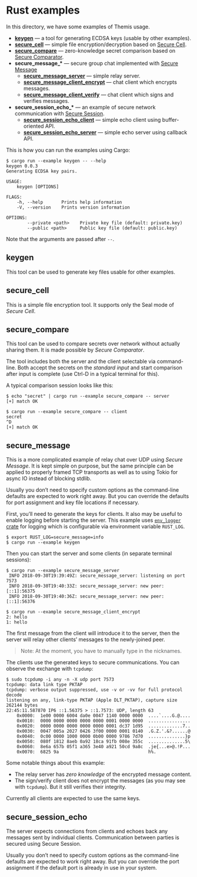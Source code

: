 # Rust examples

In this directory, we have some examples of Themis usage.

* [**keygen**](keygen.rs) — a tool for generating ECDSA keys (usable by other examples).     
* [**secure_cell**](secure_cell.rs) — simple file encryption/decryption based on [Secure Cell](https://docs.cossacklabs.com/pages/secure-cell-cryptosystem/).    
* [**secure_compare**](secure_compare.rs) — zero-knowledge secret comparison based on [Secure Comparator](https://docs.cossacklabs.com/pages/secure-comparator-cryptosystem/).
* <b>secure_message_*</b> — secure group chat implemented with [Secure Message](https://docs.cossacklabs.com/pages/secure-message-cryptosystem/) 
  * [**secure_message_server**](secure_message_server.rs) — simple relay server.
  * [**secure_message_client_encrypt**](secure_message_client_encrypt.rs) — chat client which encrypts messages.
  * [**secure_message_client_verify**](secure_message_client_verify.rs) — chat client which signs and verifies messages.
* <b>secure_session_echo_*</b> — an example of secure network communication with [Secure Session](https://docs.cossacklabs.com/pages/secure-session-cryptosystem/).
  * [**secure_session_echo_client**](secure_session_echo_client.rs) — simple echo client using buffer-oriented API.
  * [**secure_session_echo_server**](secure_session_echo_server.rs) — simple echo server using callback API.

This is how you can run the examples using Cargo:

```
$ cargo run --example keygen -- --help
keygen 0.0.3
Generating ECDSA key pairs.

USAGE:
    keygen [OPTIONS]

FLAGS:
    -h, --help       Prints help information
    -V, --version    Prints version information

OPTIONS:
        --private <path>    Private key file (default: private.key)
        --public <path>     Public key file (default: public.key)
```

Note that the arguments are passed after `--`.


## keygen

This tool can be used to generate key files usable for other examples.


## secure_cell

This is a simple file encryption tool.
It supports only the Seal mode of _Secure Cell_.


## secure_compare

This tool can be used to compare secrets over network without actually sharing them.
It is made possible by _Secure Comparator_.

The tool includes both the server and the client selectable via command-line.
Both accept the secrets on the _standard input_ and start comparison after input is complete (use Ctrl-D in a typical terminal for this).

A typical comparison session looks like this:

```console
$ echo "secret" | cargo run --example secure_compare -- server
[+] match OK
```

```console
$ cargo run --example secure_compare -- client
secret
^D
[+] match OK
```


## secure_message

This is a more complicated example of relay chat over UDP using _Secure Message_.
It is kept simple on purpose, but the same principle can be applied to properly framed TCP transports
as well as to using Tokio for async IO instead of blocking stdlib.

Usually you don’t need to specify custom options as the command-line defaults are expected to work right away.
But you can override the defaults for port assignment and key file locations if necessary.

First, you’ll need to generate the keys for clients.
It also may be useful to enable logging before starting the server.
This example uses [`env_logger` crate][env_logger] for logging
which is configurable via environment variable `RUST_LOG`.

[env_logger]: https://crates.io/crates/env_logger

```
$ export RUST_LOG=secure_message=info
$ cargo run --example keygen
```

Then you can start the server and some clients
(in separate terminal sessions):

```
$ cargo run --example secure_message_server
 INFO 2018-09-30T19:39:49Z: secure_message_server: listening on port 7573
 INFO 2018-09-30T19:40:33Z: secure_message_server: new peer: [::1]:56375
 INFO 2018-09-30T19:40:36Z: secure_message_server: new peer: [::1]:56376
```

```
$ cargo run --example secure_message_client_encrypt
2: hello
1: hello
```

The first message from the client will introduce it to the server, then the server will relay other clients’ messages to the newly-joined peer.

> Note: At the moment, you have to manually type in the nicknames.

The clients use the generated keys to secure communications.
You can observe the exchange with `tcpdump`:

```
$ sudo tcpdump -i any -n -X udp port 7573
tcpdump: data link type PKTAP
tcpdump: verbose output suppressed, use -v or -vv for full protocol decode
listening on any, link-type PKTAP (Apple DLT_PKTAP), capture size 262144 bytes
22:45:11.587870 IP6 ::1.56375 > ::1.7573: UDP, length 63
	0x0000:  1e00 0000 6004 da0e 0047 1140 0000 0000  ....`....G.@....
	0x0010:  0000 0000 0000 0000 0000 0001 0000 0000  ................
	0x0020:  0000 0000 0000 0000 0000 0001 dc37 1d95  .............7..
	0x0030:  0047 005a 2027 0426 3f00 0000 0001 0140  .G.Z.'.&?......@
	0x0040:  0c00 0000 1000 0000 0b00 0000 9786 7d70  ..............}p
	0x0050:  080f 1812 8aeb 0a92 18ca 91fb 008e 355c  ..............5\
	0x0060:  8e6a 657b 05f1 a365 3e40 a921 50cd 9a8c  .je{...e>@.!P...
	0x0070:  6825 9a                                  h%.
```

Some notable things about this example:

* The relay server has _zero knowledge_ of the encrypted message content.
* The sign/verify client does not encrypt the messages
  (as you may see with `tcpdump`). But it still verifies their integrity.

Currently all clients are expected to use the same keys.


## secure_session_echo

The server expects connections from clients and echoes back any messages sent by individual clients.
Communication between parties is secured using Secure Session.

Usually you don’t need to specify custom options as the command-line defaults are expected to work right away.
But you can override the port assignment if the default port is already in use in your system.
